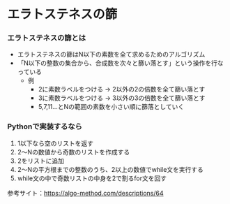# エラトステネスの篩

### エラトステネスの篩とは
- エラトステネスの篩はN以下の素数を全て求めるためのアルゴリズム
- 「N以下の整数の集合から、合成数を次々と篩い落とす」という操作を行なっている 
  - 例
    - 2に素数ラベルをつける → 2以外の2の倍数を全て篩い落とす
    - 3に素数ラベルをつける → 3以外の3の倍数を全て篩い落とす
    - 5,7,11...とNの範囲の素数を小さい順に篩落としていく

### Pythonで実装するなら
 1. 1以下なら空のリストを返す
 2. 2〜Nの数値から奇数のリストを作成する
 3. 2をリストに追加
 4. 2〜Nの平方根までの整数のうち、2以上の数値でwhile文を実行する
 5. while文の中で奇数リストの中身を2で割るfor文を回す

参考サイト：https://algo-method.com/descriptions/64